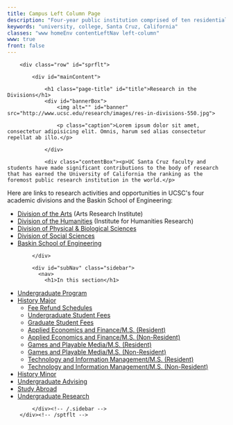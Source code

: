 ```yaml
---
title: Campus Left Column Page
description: "Four-year public institution comprised of ten residential college communities nestled in the redwood forests and meadows overlooking central California's Monterey Bay."
keywords: "university, college, Santa Cruz, California"
classes: "www homeEnv contentLeftNav left-column"
www: true
front: false
---
```


        <div class="row" id="sprflt">
            
            <div id="mainContent">
                
                <h1 class="page-title" id="title">Research in the Divisions</h1>
                <div id="bannerBox">
                    <img alt="" id="banner" src="http://www.ucsc.edu/research/images/res-in-divisions-550.jpg">

                    <p class="caption">Lorem ipsum dolor sit amet, consectetur adipisicing elit. Omnis, harum sed alias consectetur repellat ab illo.</p>                    

                </div>

                <div class="contentBox"><p>UC Santa Cruz faculty and students have made significant contributions to the body of research that has earned the University of California the ranking as the foremost public research institution in the world.</p>
<p>Here are links to research activities and opportunities in UCSC's four academic divisions and the Baskin School of Engineering:</p>
<ul>
<li><a href="http://artsites.ucsc.edu/ari/">Division of the Arts</a> (Arts Research Institute)</li>
<li><a href="http://ihr.ucsc.edu/">Division of the Humanities</a> (Institute for Humanities Research)</li>
<li><a href="http://pbsci.ucsc.edu/PBSci-Research.html">Division of Physical &amp; Biological Sciences</a></li>
<li><a href="http://socialsciences.ucsc.edu/research/">Division of Social Sciences</a></li>
<li><a href="http://www.ce.ucsc.edu/research">Baskin School of Engineering</a></li>
</ul></div>
                
            </div>

            <div id="subNav" class="sidebar">
              <nav>
                <h1>In this section</h1>
<ul><li><a href="../index.html">Undergraduate Program</a></li><li><a class="current" href="index.html">History Major</a><ul><li><a href="fee-refund-schedules.html">Fee Refund Schedules</a></li><li><a href="undergraduate-student-fees.html">Undergraduate Student Fees</a></li><li><a href="graduate-student-fees.html">Graduate Student Fees</a></li><li><a href="applied-econ-resident.html">Applied Economics and Finance/M.S. (Resident)</a></li><li><a href="applied-econ-nonresident.html">Applied Economics and Finance/M.S. (Non-Resident)</a></li><li><a href="games-resident.html">Games and Playable Media/M.S. (Resident)</a></li><li><a href="games-nonresident.html">Games and Playable Media/M.S. (Non-Resident)</a></li><li><a href="tims-resident.html">Technology and Information Management/M.S. (Resident)</a></li><li><a href="tims-nonresident.html">Technology and Information Management/M.S. (Non-Resident)</a></li></ul></li><li><a href="../history-minor/index.html">History Minor</a></li><li><a href="../undergraduate-advising/index.html">Undergraduate Advising</a></li><li><a href="../study-abroad/index.html">Study Abroad</a></li><li><a href="../undergraduate-research/index.html">Undergraduate Research</a></li></ul>
              </nav>


            </div><!-- /.sidebar -->
        </div><!-- /sptflt -->

